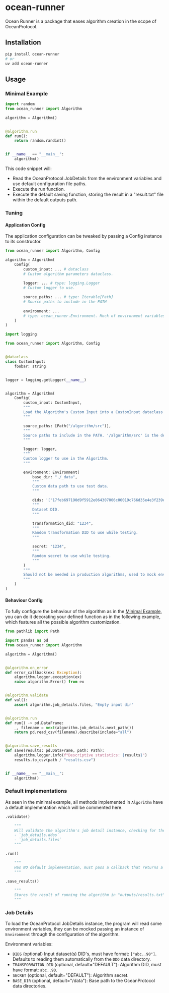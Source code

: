 # ocean-runner

Ocean Runner is a package that eases algorithm creation in the scope of OceanProtocol.


## Installation

```bash
pip install ocean-runner
# or
uv add ocean-runner
```

## Usage

### Minimal Example

```python
import random
from ocean_runner import Algorithm

algorithm = Algorithm()


@algorithm.run
def run():
    return random.randint()


if __name__ == "__main__":
    algorithm()
```

This code snippet will:

- Read the OceanProtocol JobDetails from the environment variables and use default configuration file paths.
- Execute the run function.
- Execute the default saving function, storing the result in a "result.txt" file within the default outputs path.

### Tuning

#### Application Config

The application configuration can be tweaked by passing a Config instance to its constructor.

```python
from ocean_runner import Algorithm, Config

algorithm = Algorithm(
    Config(
        custom_input: ... # dataclass
        # Custom algorithm parameters dataclass.
        
        logger: ... # type: logging.Logger
        # Custom logger to use.

        source_paths: ... # type: Iterable[Path]
        # Source paths to include in the PATH
        
        environment: ... 
        # type: ocean_runner.Environment. Mock of environment variables.
    )
)
```

```python
import logging

from ocean_runner import Algorithm, Config


@dataclass
class CustomInput:
    foobar: string 


logger = logging.getLogger(__name__)


algorithm = Algorithm(
    Config(
        custom_input: CustomInput,
        """
        Load the Algorithm's Custom Input into a CustomInput dataclass instance.
        """

        source_paths: [Path("/algorithm/src")],
        """
        Source paths to include in the PATH. '/algorithm/src' is the default since our templates place the algorithm source files there.
        """

        logger: logger,
        """
        Custom logger to use in the Algorithm.
        """

        environment: Environment(
            base_dir: "./_data",
            """
            Custom data path to use test data.
            """

            dids: '["17feb697190d9f5912e064307006c06019c766d35e4e3f239ebb69fb71096e42"]',
            """
            Dataset DID.
            """

            transformation_did: "1234",
            """
            Random transformation DID to use while testing.
            """

            secret: "1234",
            """
            Random secret to use while testing.
            """
        )
        """
        Should not be needed in production algorithms, used to mock environment variables, defaults to using env.
        """
    )
)

```

#### Behaviour Config

To fully configure the behaviour of the algorithm as in the [Minimal Example](#minimal-example), you can do it decorating your defined function as in the following example, which features all the possible algorithm customization.

```python
from pathlib import Path

import pandas as pd
from ocean_runner import Algorithm

algorithm = Algorithm()


@algorithm.on_error
def error_callback(ex: Exception):
    algorithm.logger.exception(ex)
    raise algorithm.Error() from ex


@algorithm.validate
def val():
    assert algorithm.job_details.files, "Empty input dir"


@algorithm.run
def run() -> pd.DataFrame:
    _, filename = next(algorithm.job_details.next_path())
    return pd.read_csv(filename).describe(include="all")


@algorithm.save_results
def save(results: pd.DataFrame, path: Path):
    algorithm.logger.info(f"Descriptive statistics: {results}")
    results.to_csv(path / "results.csv")


if __name__ == "__main__":
    algorithm()
```



### Default implementations

As seen in the minimal example, all methods implemented in `Algorithm` have a default implementation which will be commented here.

```python
.validate()

    """
    Will validate the algorithm's job detail instance, checking for the existence of:
    - `job_details.ddos`
    - `job_details.files`
    """

.run()

    """ 
    Has NO default implementation, must pass a callback that returns a result of any type.
    """

.save_results()

    """
    Stores the result of running the algorithm in "outputs/results.txt"
    """
```

### Job Details

To load the OceanProtocol JobDetails instance, the program will read some environment variables, they can be mocked passing an instance of `Environment` through the configuration of the algorithm.

Environment variables:
- `DIDS` (optional) Input dataset(s) DID's, must have format: `["abc..90"]`. Defaults to reading them automatically from the `DDO` data directory.
- `TRANSFORMATION_DID` (optional, default="DEFAULT"): Algorithm DID, must have format: `abc..90`.
- `SECRET` (optional, default="DEFAULT"): Algorithm secret. 
- `BASE_DIR` (optional, default="/data"): Base path to the OceanProtocol data directories.
